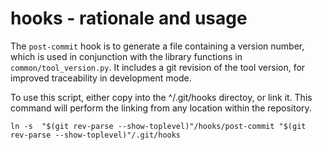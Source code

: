 # hooks - rationale and usage

The `post-commit` hook is to generate a file containing a version number, which
is used in conjunction with the library functions in `common/tool_version.py`.
It includes a git revision of the tool version, for improved traceability in 
development mode.

To use this script, either copy into the ^/.git/hooks directoy, or link it.
This command will perform the linking from any location within the repository.

    ln -s  "$(git rev-parse --show-toplevel)"/hooks/post-commit "$(git rev-parse --show-toplevel)"/.git/hooks

